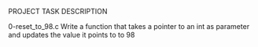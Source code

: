   PROJECT TASK                    DESCRIPTION

0-reset_to_98.c                Write a function that takes a pointer to an int as parameter and updates the value it points to to 98
